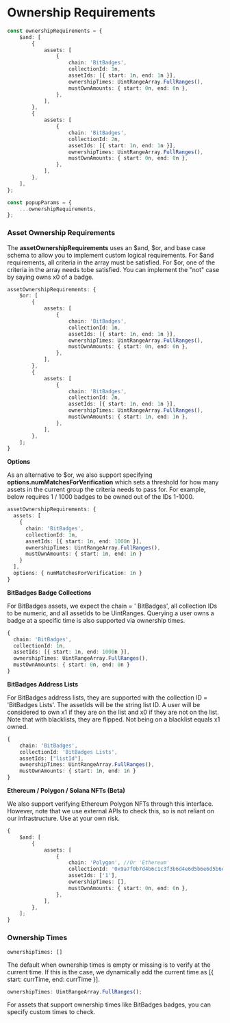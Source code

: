 # Ownership Requirements

```typescript
const ownershipRequirements = {
    $and: [
        {
            assets: [
                {
                    chain: 'BitBadges',
                    collectionId: 1n,
                    assetIds: [{ start: 1n, end: 1n }],
                    ownershipTimes: UintRangeArray.FullRanges(),
                    mustOwnAmounts: { start: 0n, end: 0n },
                },
            ],
        },
        {
            assets: [
                {
                    chain: 'BitBadges',
                    collectionId: 2n,
                    assetIds: [{ start: 1n, end: 1n }],
                    ownershipTimes: UintRangeArray.FullRanges(),
                    mustOwnAmounts: { start: 0n, end: 0n },
                },
            ],
        },
    ],
};

const popupParams = {
    ...ownershipRequirements,
};
```

### **Asset Ownership Requirements**

The **assetOwnershipRequirements** uses an $and, $or, and base case schema to allow you to implement custom logical requirements. For $and requirements, all criteria in the array must be satisfied. For $or, one of the criteria in the array needs tobe satisfied. You can implement the "not" case by saying owns x0 of a badge.

```typescript
assetOwnershipRequirements: {
    $or: [
        {
            assets: [
                {
                    chain: 'BitBadges',
                    collectionId: 1n,
                    assetIds: [{ start: 1n, end: 1n }],
                    ownershipTimes: UintRangeArray.FullRanges(),
                    mustOwnAmounts: { start: 0n, end: 0n },
                },
            ],
        },
        {
            assets: [
                {
                    chain: 'BitBadges',
                    collectionId: 2n,
                    assetIds: [{ start: 1n, end: 1n }],
                    ownershipTimes: UintRangeArray.FullRanges(),
                    mustOwnAmounts: { start: 1n, end: 1n },
                },
            ],
        },
    ];
}
```

**Options**

As an alternative to $or, we also support specifying **options.numMatchesForVerification** which sets a threshold for how many assets in the current group the criteria needs to pass for. For example, below requires 1 / 1000 badges to be owned out of the IDs 1-1000.

```typescript
assetOwnershipRequirements: {
  assets: [
    {
      chain: 'BitBadges',
      collectionId: 1n,
      assetIds: [{ start: 1n, end: 1000n }],
      ownershipTimes: UintRangeArray.FullRanges(),
      mustOwnAmounts: { start: 1n, end: 1n }
    }
  ],
  options: { numMatchesForVerification: 1n }
}
```

**BitBadges Badge Collections**

For BitBadges assets, we expect the chain = ' BitBadges', all collection IDs to be numeric, and all assetIds to be UintRanges. Querying a user owns a badge at a specific time is also supported via ownership times.

```typescript
{
  chain: 'BitBadges',
  collectionId: 1n,
  assetIds: [{ start: 1n, end: 1000n }],
  ownershipTimes: UintRangeArray.FullRanges(),
  mustOwnAmounts: { start: 0n, end: 0n }
}
```

**BitBadges Address Lists**

For BitBadges address lists, they are supported with the collection ID = 'BitBadges Lists'. The assetIds will be the string list ID. A user will be considered to own x1 if they are on the list and x0 if they are not on the list. Note that with blacklists, they are flipped. Not being on a blacklist equals x1 owned.

```typescript
{
    chain: 'BitBadges',
    collectionId: 'BitBadges Lists',
    assetIds: ["listId"],
    ownershipTimes: UintRangeArray.FullRanges(),
    mustOwnAmounts: { start: 1n, end: 1n }
}
```

**Ethereum / Polygon / Solana NFTs (Beta)**

We also support verifying Ethereum Polygon NFTs through this interface. However, note that we use external APIs to check this, so is not reliant on our infrastructure. Use at your own risk.

```typescript
{
    $and: [
        {
            assets: [
                {
                    chain: 'Polygon', //Or 'Ethereum'
                    collectionId: '0x9a7f0b7d4b6c1c3f3b6d4e6d5b6e6d5b6e6d5b6e',
                    assetIds: ['1'],
                    ownershipTimes: [],
                    mustOwnAmounts: { start: 0n, end: 0n },
                },
            ],
        },
    ];
}
```

### **Ownership Times** <a href="#ownership-times" id="ownership-times"></a>

```
ownershipTimes: []
```

The default when ownership times is empty or missing is to verify at the current time. If this is the case, we dynamically add the current time as \[{ start: currTime, end: currTime }].&#x20;

```typescript
ownershipTimes: UintRangeArray.FullRanges();
```

For assets that support ownership times like BitBadges badges, you can specify custom times to check.
